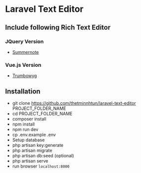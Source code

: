 # Laravel Text Editor

## Include following Rich Text Editor

### JQuery Version

- [Summernote](https://summernote.org/)

### Vue.js Version

- [Trumbowyg](https://alex-d.github.io/Trumbowyg/)

## Installation

- git clone https://github.com/thetminnhtun/laravel-text-editor PROJECT_FOLDER_NAME
- cd PROJECT_FOLDER_NAME
- composer install
- npm install
- npm run dev
- cp .env.example .env
- Setup database
- php artisan key:generate
- php artisan migrate
- php artisan db:seed (optional)
- php artisan serve
- run browser `localhost:8000`
